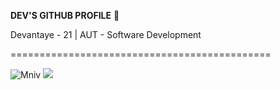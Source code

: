 **DEV'S GITHUB PROFILE** 💙 

Devantaye - 21  |  AUT - Software Development

=============================================

![Mniv]([[https://user-images.githubusercontent.com/92656221/234157971-27ae79ce-f619-4630-9b31-7311aba5fe77.gif](https://media.tenor.com/-bcIjjtcC30AAAAi/omen-valorant.gif)](https://github.com/Devantaye/Devantaye/blob/main/omen-valorant.gif))
![](https://github.com/Devantaye/Devantaye/omen-valorant.gif)





